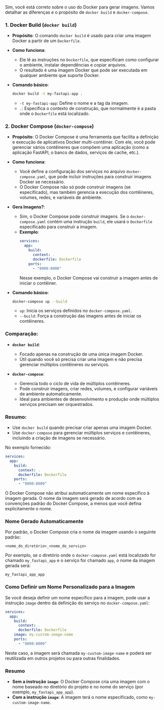 Sim, você está correto sobre o uso do Docker para gerar imagens. Vamos detalhar as diferenças e o propósito de `docker build` e `docker-compose`.

### 1. **Docker Build (`docker build`)**

- **Propósito**: O comando `docker build` é usado para criar uma imagem Docker a partir de um `Dockerfile`.
- **Como funciona**: 
  - Ele lê as instruções no `Dockerfile`, que especificam como configurar o ambiente, instalar dependências e copiar arquivos.
  - O resultado é uma imagem Docker que pode ser executada em qualquer ambiente que suporte Docker.
  
- **Comando básico**:
  ```bash
  docker build -t my-fastapi-app .
  ```
  - `-t my-fastapi-app`: Define o nome e a tag da imagem.
  - `.`: Especifica o contexto de construção, que normalmente é a pasta onde o `Dockerfile` está localizado.

### 2. **Docker Compose (`docker-compose`)**

- **Propósito**: O Docker Compose é uma ferramenta que facilita a definição e execução de aplicativos Docker multi-contêiner. Com ele, você pode gerenciar vários contêineres que compõem uma aplicação (como a aplicação FastAPI, o banco de dados, serviços de cache, etc.).
- **Como funciona**:
  - Você define a configuração dos serviços no arquivo `docker-compose.yaml`, que pode incluir instruções para construir imagens Docker se necessário.
  - O Docker Compose não só pode construir imagens (se especificado), mas também gerencia a execução dos contêineres, volumes, redes, e variáveis de ambiente.
  
- **Gera Imagens?**:
  - Sim, o Docker Compose pode construir imagens. Se o `docker-compose.yaml` contém uma instrução `build`, ele usará o `Dockerfile` especificado para construir a imagem.
  - **Exemplo**:
    ```yaml
    services:
      app:
        build: 
          context: .
          dockerfile: Dockerfile
        ports:
          - "8000:8000"
    ```
    Nesse exemplo, o Docker Compose vai construir a imagem antes de iniciar o contêiner.

- **Comando básico**:
  ```bash
  docker-compose up --build
  ```
  - `up`: Inicia os serviços definidos no `docker-compose.yaml`.
  - `--build`: Força a construção das imagens antes de iniciar os contêineres.

### Comparação:

- **`docker build`**:
  - Focado apenas na construção de uma única imagem Docker.
  - Útil quando você só precisa criar uma imagem e não precisa gerenciar múltiplos contêineres ou serviços.

- **`docker-compose`**:
  - Gerencia todo o ciclo de vida de múltiplos contêineres.
  - Pode construir imagens, criar redes, volumes, e configurar variáveis de ambiente automaticamente.
  - Ideal para ambientes de desenvolvimento e produção onde múltiplos serviços precisam ser orquestrados.

### Resumo:
- Use `docker build` quando precisar criar apenas uma imagem Docker.
- Use `docker-compose` para gerenciar múltiplos serviços e contêineres, incluindo a criação de imagens se necessário.

No exemplo fornecido:

```yaml
services:
  app:
    build: 
      context: .
      dockerfile: Dockerfile
    ports:
      - "8000:8000"
```

O Docker Compose não atribui automaticamente um nome específico à imagem gerada. O nome da imagem será gerado de acordo com as convenções padrão do Docker Compose, a menos que você defina explicitamente o nome.

### Nome Gerado Automaticamente

Por padrão, o Docker Compose cria o nome da imagem usando o seguinte padrão:

```
<nome_do_diretório>_<nome_do_serviço>
```

Por exemplo, se o diretório onde o `docker-compose.yaml` está localizado for chamado `my_fastapi_app` e o serviço for chamado `app`, o nome da imagem gerada será:

```
my_fastapi_app_app
```

### Como Definir um Nome Personalizado para a Imagem

Se você deseja definir um nome específico para a imagem, pode usar a instrução `image` dentro da definição do serviço no `docker-compose.yaml`:

```yaml
services:
  app:
    build: 
      context: .
      dockerfile: Dockerfile
    image: my-custom-image-name
    ports:
      - "8000:8000"
```

Neste caso, a imagem será chamada `my-custom-image-name` e poderá ser reutilizada em outros projetos ou para outras finalidades.

### Resumo

- **Sem a instrução `image`**: O Docker Compose cria uma imagem com o nome baseado no diretório do projeto e no nome do serviço (por exemplo, `my_fastapi_app_app`).
- **Com a instrução `image`**: A imagem terá o nome especificado, como `my-custom-image-name`.

